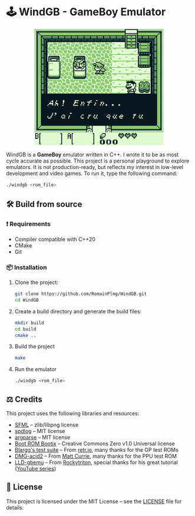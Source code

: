 # 🕹️ WindGB - GameBoy Emulator

<p align="center">
    <img src="./assets/demo-zelda.gif" alt="Demo" width="350">
</p>

WindGB is a **GameBoy** emulator written in C++. I wrote it to be as most cycle accurate as possible.
This project is a personal playground to explore emulators. It is not production-ready, but reflects my interest in low-level development and video games.
To run it, type the following command:
```bash
./windgb <rom_file>
```

## 🛠️ Build from source

### ❗ Requirements
- Compiler compatible with C++20
- CMake
- Git

### 📦 Installation

1. Clone the project:

   ```bash
   git clone https://github.com/RomainPlmg/WindGB.git
   cd WindGB
   ```

2. Create a build directory and generate the build files:
    ```bash
    mkdir build
    cd build
    cmake ..
    ```
3. Build the project
    ```bash
    make
    ```
4. Run the emulator
    ```bash
    ./windgb <rom_file>
    ```

## ⚖️ Credits

This project uses the following libraries and resources:

- [SFML](https://github.com/SFML/SFML) – zlib/libpng license
- [spdlog](https://github.com/gabime/spdlog) – MIT license
- [argparse](https://github.com/p-ranav/argparse) – MIT license
- [Boot ROM Bootix](https://github.com/Hacktix/Bootix) – Creative Commons Zero v1.0 Universal license
- [Blargg's test suite](https://github.com/retrio/gb-test-roms) – From [retr.io](https://github.com/retrio), many thanks for the GP test ROMs
- [DMG-acid2](https://github.com/mattcurrie/dmg-acid2) – From [Matt Currie](https://github.com/mattcurrie), many thanks for the PPU test ROM
- [LLD-gbemu](https://github.com/rockytriton/LLD_gbemu) – From [Rockytriton](https://github.com/rockytriton), special thanks for his great tutorial ([YouTube series](https://www.youtube.com/watch?v=e87qKixKFME&list=PLVxiWMqQvhg_yk4qy2cSC3457wZJga_e5&ab_channel=LowLevelDevel))

## 📜 License
This project is licensed under the MIT License – see the [LICENSE](LICENSE) file for details.